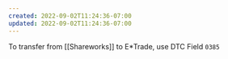 ```yaml
---
created: 2022-09-02T11:24:36-07:00
updated: 2022-09-02T11:24:36-07:00
---
```


To transfer from [[Shareworks]] to E\*Trade, use DTC Field `0385`